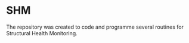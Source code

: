 # SHM
The repository was created to code and programme several routines for Structural Health Monitoring.
